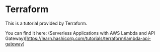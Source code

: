# Terraform

This is a tutorial provided by Terraform.

You can find it here: (Serverless Applications with AWS Lambda and API Gateway)[https://learn.hashicorp.com/tutorials/terraform/lambda-api-gateway]
